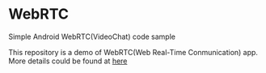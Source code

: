 # WebRTC
Simple Android WebRTC(VideoChat) code sample

This repository is a demo of WebRTC(Web Real-Time Conmunication) app.<br>
More details could be found at <a href="http://quickblox.com/developers/Sample-webrtc-android">here</a><br>

